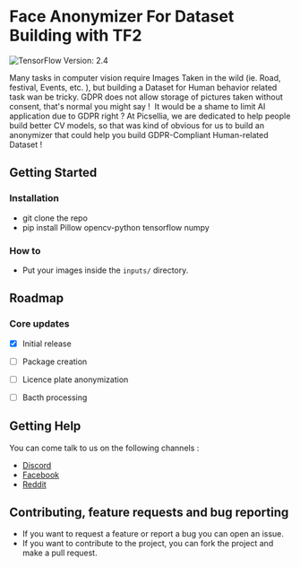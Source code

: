 # Face Anonymizer For Dataset Building with TF2


![TensorFlow Version: 2.4](https://img.shields.io/badge/Tensorflow%20Version-2.2-brightgreen)


Many tasks in computer vision require Images Taken in the wild (ie. Road, festival, Events, etc. ), but building a Dataset for Human behavior related task wan be tricky. GDPR does not allow storage of pictures taken without consent, that's normal you might say ! 
It would be a shame to limit AI application due to GDPR right ? At Picsellia, we are dedicated to help people build better CV models, so that was kind of obvious for us to build an anonymizer that could help you build GDPR-Compliant  Human-related Dataset !

## Getting Started

### Installation
- git clone the repo
- pip install Pillow opencv-python tensorflow numpy


### How to
- Put your images inside the ``inputs/`` directory.


## Roadmap

### Core updates
- [x] Initial release
- [ ] Package creation
- [ ] Licence plate anonymization
- [ ] Bacth processing 


## Getting Help

You can come talk to us on the following channels :
- [Discord](https://discord.gg/fY5cjvJ)
- [Facebook](https://www.facebook.com/Picsellia-397087527546284)
- [Reddit](https://www.reddit.com/r/picsellia/)

## Contributing, feature requests and bug reporting
- If you want to request a feature or report a bug you can open an issue.
- If you want to contribute to the project, you can fork the project and make a pull request.
